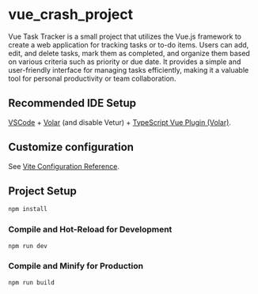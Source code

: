 # vue_crash_project

 Vue Task Tracker is a small project that utilizes the Vue.js framework to create a web application for tracking tasks or to-do items. Users can add, edit, and delete tasks, mark them as completed, and organize them based on various criteria such as priority or due date. It provides a simple and user-friendly interface for managing tasks efficiently, making it a valuable tool for personal productivity or team collaboration.
## Recommended IDE Setup

[VSCode](https://code.visualstudio.com/) + [Volar](https://marketplace.visualstudio.com/items?itemName=Vue.volar) (and disable Vetur) + [TypeScript Vue Plugin (Volar)](https://marketplace.visualstudio.com/items?itemName=Vue.vscode-typescript-vue-plugin).

## Customize configuration

See [Vite Configuration Reference](https://vitejs.dev/config/).

## Project Setup

```sh
npm install
```

### Compile and Hot-Reload for Development

```sh
npm run dev
```

### Compile and Minify for Production

```sh
npm run build
```

